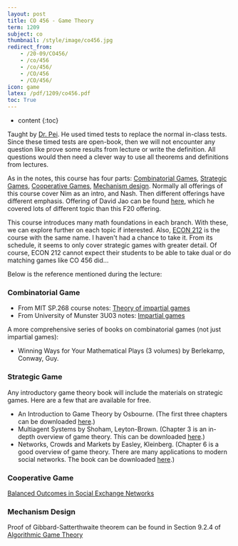 ```yaml
---
layout: post
title: CO 456 - Game Theory
term: 1209
subject: co
thumbnail: /style/image/co456.jpg
redirect_from:
    - /20-09/CO456/
    - /co/456
    - /co/456/
    - /CO/456
    - /CO/456/
icon: game
latex: /pdf/1209/co456.pdf
toc: True
---
```



* content
{:toc}

Taught by [Dr. Pei](http://www.math.uwaterloo.ca/~mpei/). He used timed tests to replace the normal in-class tests. Since these timed tests are open-book, then we will not encounter any question like prove some results from lecture or write the definition. All questions would then need a clever way to use all theorems and definitions from lectures.

As in the notes, this course has four parts:  [Combinatorial Games](https://www.ics.uci.edu/~eppstein/cgt/),  [Strategic Games](https://en.wikipedia.org/wiki/Strategy_(game_theory)),  [Cooperative Games](https://en.wikipedia.org/wiki/Cooperative_game_theory), [Mechanism design](http://timroughgarden.org/f13/f13.html). Normally all offerings of this course cover Nim as an intro, and Nash. Then different offerings have different emphasis. Offering of David Jao can be found [here](https://djao.math.uwaterloo.ca/w/CO_456:_Introduction_to_Game_Theory_%28Fall_2016%29), which he covered lots of different topic than this F20 offering.

This course introduces many math foundations in each branch. With these, we can explore further on each topic if interested. Also, [ECON 212](https://uwaterloo.ca/economics/sites/ca.economics/files/uploads/files/econ_212_syllabus_2019_01_03.pdf) is the course with the same name. I haven't had a chance to take it. From its schedule, it seems to only cover strategic games with greater detail. Of course, ECON 212 cannot expect their students to be able to take dual or do matching games like CO 456 did...

Below is the reference mentioned during the lecture:

### Combinatorial Game

- From MIT SP.268 course notes: [Theory of impartial games](http://web.mit.edu/sp.268/www/nim.pdf)
- From University of Munster 3U03 notes: [Impartial games](https://ivv5hpp.uni-muenster.de/u/baysm/teaching/3u03/notes/14-games.pdf)

A more comprehensive series of books on combinatorial games (not just impartial games):

- Winning Ways for Your Mathematical Plays (3 volumes) by Berlekamp, Conway, Guy.

### Strategic Game

Any introductory game theory book will include the materials on strategic games. Here are a few that are available for free.

- An Introduction to Game Theory by Osbourne. (The first three chapters can be downloaded [here](https://www.economics.utoronto.ca/osborne/igt/).)
- Multiagent Systems by Shoham, Leyton-Brown. (Chapter 3 is an in-depth overview of game theory. This can be downloaded [here](http://www.masfoundations.org/download.html).)
- Networks, Crowds and Markets by Easley, Kleinberg. (Chapter 6 is a good overview of game theory. There are many applications to modern social networks. The book can be downloaded [here](http://www.cs.cornell.edu/home/kleinber/networks-book/).)

### Cooperative Game

[Balanced Outcomes in Social Exchange Networks](https://www.cs.cornell.edu/home/kleinber/stoc08-exchange.pdf)

### Mechanism Design

Proof of Gibbard-Satterthwaite theorem can be found in Section 9.2.4 of [Algorithmic Game Theory](https://www.cs.cmu.edu/~sandholm/cs15-892F13/algorithmic-game-theory.pdf)
